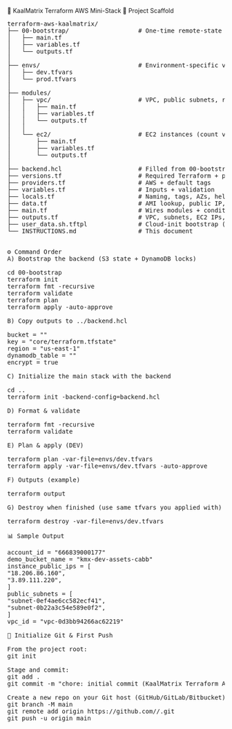 🧩 KaalMatrix Terraform AWS Mini-Stack
📁 Project Scaffold
<pre>
terraform-aws-kaalmatrix/
├── 00-bootstrap/                   # One-time remote-state setup (S3 + DynamoDB)
│   ├── main.tf
│   ├── variables.tf
│   └── outputs.tf
│
├── envs/                           # Environment-specific variables (no workspaces needed)
│   ├── dev.tfvars
│   └── prod.tfvars
│
├── modules/
│   ├── vpc/                        # VPC, public subnets, route tables, SG
│   │   ├── main.tf
│   │   ├── variables.tf
│   │   └── outputs.tf
│   │
│   └── ec2/                        # EC2 instances (count via names), user_data
│       ├── main.tf
│       ├── variables.tf
│       └── outputs.tf
│
├── backend.hcl                     # Filled from 00-bootstrap outputs
├── versions.tf                     # Required Terraform + providers + backend type
├── providers.tf                    # AWS + default tags
├── variables.tf                    # Inputs + validation
├── locals.tf                       # Naming, tags, AZs, helpers
├── data.tf                         # AMI lookup, public IP, identity, AZs
├── main.tf                         # Wires modules + conditional S3 demo bucket
├── outputs.tf                      # VPC, subnets, EC2 IPs, optional bucket
├── user_data.sh.tftpl              # Cloud-init bootstrap (Nginx banner)
└── INSTRUCTIONS.md                 # This document


⚙️ Command Order
A) Bootstrap the backend (S3 state + DynamoDB locks)

cd 00-bootstrap
terraform init
terraform fmt -recursive
terraform validate
terraform plan
terraform apply -auto-approve

B) Copy outputs to ../backend.hcl

bucket = "<state_bucket from bootstrap>"
key = "core/terraform.tfstate"
region = "us-east-1"
dynamodb_table = "<lock_table from bootstrap>"
encrypt = true

C) Initialize the main stack with the backend

cd ..
terraform init -backend-config=backend.hcl

D) Format & validate

terraform fmt -recursive
terraform validate

E) Plan & apply (DEV)

terraform plan -var-file=envs/dev.tfvars
terraform apply -var-file=envs/dev.tfvars -auto-approve

F) Outputs (example)

terraform output

G) Destroy when finished (use same tfvars you applied with)

terraform destroy -var-file=envs/dev.tfvars

📊 Sample Output

account_id = "666839000177"
demo_bucket_name = "kmx-dev-assets-cabb"
instance_public_ips = [
"18.206.86.160",
"3.89.111.220",
]
public_subnets = [
"subnet-0ef4ae6cc582ecf41",
"subnet-0b22a3c54e589e0f2",
]
vpc_id = "vpc-0d3bb94266ac62219"

🧠 Initialize Git & First Push

From the project root:
git init

Stage and commit:
git add .
git commit -m "chore: initial commit (KaalMatrix Terraform AWS mini-stack)"

Create a new repo on your Git host (GitHub/GitLab/Bitbucket), then add the remote:
git branch -M main
git remote add origin https://github.com/<your-user>/<your-repo>.git
git push -u origin main
</pre>
